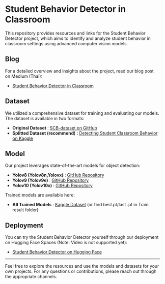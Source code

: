 # Student Behavior Detector in Classroom

This repository provides resources and links for the Student Behavior Detector project, which aims to identify and analyze student behavior in classroom settings using advanced computer vision models.

## Blog

For a detailed overview and insights about the project, read our blog post on Medium (Thai):
- [Student Behavior Detector in Classroom](https://medium.com/@nontaphatfirm/student-behavior-detector-in-classroom-20f2fe5cc8a3)

## Dataset

We utilized a comprehensive dataset for training and evaluating our models. The dataset is available in two formats:
- **Original Dataset** : [SCB-dataset on GitHub](https://github.com/Whiffe/SCB-dataset)
- **Splitted Dataset (recommend)** : [Detecting Student Classroom Behavior on Kaggle](https://www.kaggle.com/datasets/nonpat/detecting-student-classroom-behavior2)

## Model

Our project leverages state-of-the-art models for object detection:
- **Yolov8 (Yolov8n,Yolovx)** : [GitHub Repository](https://github.com/ultralytics/ultralytics)
- **Yolov9 (Yolov9e)** : [GitHub Repository](https://github.com/WongKinYiu/yolov9)
- **Yolov10 (Yolov10x)** : [GitHub Repository](https://github.com/THU-MIG/yolov10)

Trained models are available here:
- **All Trained Models** : [Kaggle Dataset](https://www.kaggle.com/datasets/nonpat/test010/data)  (or find best.pt/last
.pt in Train result folder)

## Deployment

You can try the Student Behavior Detector yourself through our deployment on Hugging Face Spaces (Note: Video is not supported yet):
- [Student Behavior Detector on Hugging Face](https://huggingface.co/spaces/nontaphat/Student-Behavior-Detector)

---

Feel free to explore the resources and use the models and datasets for your own projects. For any questions or contributions, please reach out through the appropriate channels.
